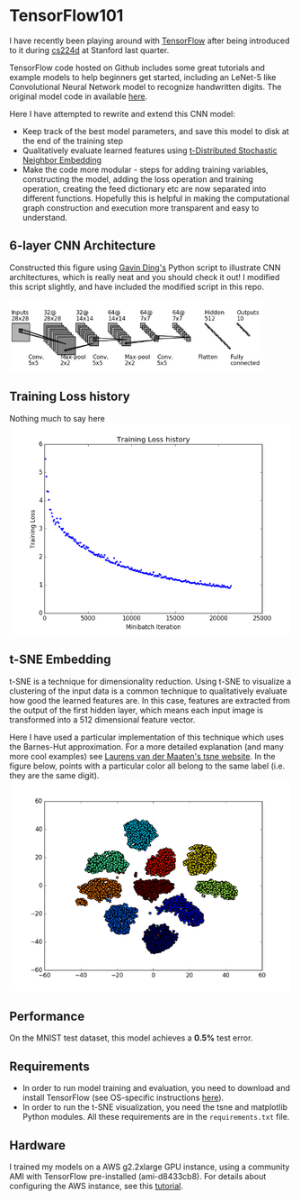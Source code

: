 # TensorFlow101

I have recently been playing around with [TensorFlow](https://www.tensorflow.org/) after being introduced to it during [cs224d](http://cs224d.stanford.edu/) at Stanford last quarter. 

TensorFlow code hosted on Github includes some great tutorials and example models to help beginners get started, including an LeNet-5 like Convolutional Neural Network model to recognize handwritten digits. The original model code in available [here](https://github.com/tensorflow/tensorflow/blob/master/tensorflow/models/image/mnist/convolutional.py). 

Here I have attempted to rewrite and extend this CNN model:

* Keep track of the best model parameters, and save this model to disk at the end of the training step
* Qualitatively evaluate learned features using [t-Distributed Stochastic Neighbor Embedding](https://lvdmaaten.github.io/tsne/)
* Make the code more modular - steps for adding training variables, constructing the model, adding the loss operation and training operation, creating the feed dictionary etc are now separated into different functions. Hopefully this is helpful in making the computational graph construction and execution more transparent and easy to understand.

## 6-layer CNN Architecture

Constructed this figure using [Gavin Ding's](https://github.com/gwding/draw_convnet) Python script to illustrate CNN architectures, which is really neat and you should check it out! I modified this script slightly, and have included the modified script in this repo. 

<img src="fig/cnn_architecture.png" width="450">

## Training Loss history

Nothing much to say here
<img src="fig/loss_history.png" width="500">

## t-SNE Embedding
t-SNE is a technique for dimensionality reduction. Using t-SNE to visualize a clustering of the input data is a common technique to qualitatively evaluate how good the learned features are. In this case, features are extracted from the output of the first hidden layer, which means each input image is transformed into a 512 dimensional feature vector. 

Here I have used a particular implementation of this technique which uses the Barnes-Hut approximation. For a more detailed explanation (and many more cool examples) see [Laurens van der Maaten's tsne website](https://lvdmaaten.github.io/tsne/). In the figure below, points with a particular color all belong to the same label
(i.e. they are the same digit).
<img src="fig/tsne.png" width="500">

## Performance
On the MNIST test dataset, this model achieves a **0.5%** test error. 


## Requirements
* In order to run model training and evaluation, you need  to download and install TensorFlow (see OS-specific instructions [here](https://www.tensorflow.org/versions/r0.9/get_started/os_setup.html)).
* In order to run the t-SNE visualization, you need the tsne and matplotlib Python modules. All these requirements are in the `requirements.txt` file.

## Hardware
I trained my models on a AWS g2.2xlarge GPU instance, using a community AMI with TensorFlow pre-installed (ami-d8433cb8). For details about configuring the AWS instance, see this [tutorial](https://cs224d.stanford.edu/supplementary/aws-tutorial-2.pdf). 